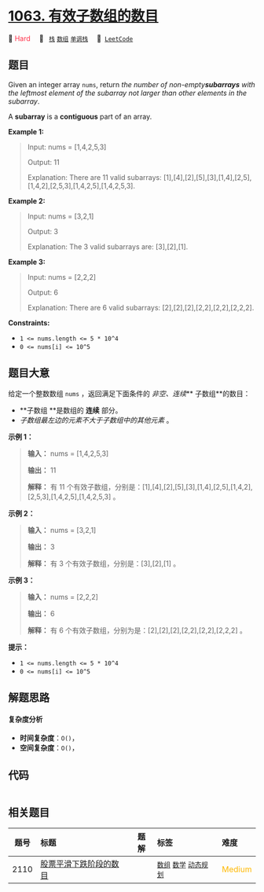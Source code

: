 # [1063. 有效子数组的数目](https://leetcode.com/problems/number-of-valid-subarrays)

🔴 <font color=#ff334b>Hard</font>&emsp; 🔖&ensp; [`栈`](/tag/stack.md) [`数组`](/tag/array.md) [`单调栈`](/tag/monotonic-stack.md)&emsp; 🔗&ensp;[`LeetCode`](https://leetcode.com/problems/number-of-valid-subarrays)

## 题目

Given an integer array `nums`, return _the number of non-empty**subarrays**
with the leftmost element of the subarray not larger than other elements in
the subarray_.

A **subarray** is a **contiguous** part of an array.



**Example 1:**

> Input: nums = [1,4,2,5,3]
> 
> Output: 11
> 
> Explanation: There are 11 valid subarrays: [1],[4],[2],[5],[3],[1,4],[2,5],[1,4,2],[2,5,3],[1,4,2,5],[1,4,2,5,3].

**Example 2:**

> Input: nums = [3,2,1]
> 
> Output: 3
> 
> Explanation: The 3 valid subarrays are: [3],[2],[1].

**Example 3:**

> Input: nums = [2,2,2]
> 
> Output: 6
> 
> Explanation: There are 6 valid subarrays: [2],[2],[2],[2,2],[2,2],[2,2,2].

**Constraints:**

  * `1 <= nums.length <= 5 * 10^4`
  * `0 <= nums[i] <= 10^5`


## 题目大意

给定一个整数数组 `nums` ，返回满足下面条件的 _非空、连续_**  子数组**的数目：

  * **子数组  **是数组的 **连续** 部分。
  * _子数组最左边的元素不大于子数组中的其他元素_  。



**示例 1：**

> 
> 
> 
> 
> 
> **输入：** nums = [1,4,2,5,3]
> 
> **输出：** 11
> 
> **解释：** 有 11 个有效子数组，分别是：[1],[4],[2],[5],[3],[1,4],[2,5],[1,4,2],[2,5,3],[1,4,2,5],[1,4,2,5,3] 。
> 
> 

**示例 2：**

> 
> 
> 
> 
> 
> **输入：** nums = [3,2,1]
> 
> **输出：** 3
> 
> **解释：** 有 3 个有效子数组，分别是：[3],[2],[1] 。
> 
> 

**示例 3：**

> 
> 
> 
> 
> 
> **输入：** nums = [2,2,2]
> 
> **输出：** 6
> 
> **解释：** 有 6 个有效子数组，分别为是：[2],[2],[2],[2,2],[2,2],[2,2,2] 。
> 
> 



**提示：**

  * `1 <= nums.length <= 5 * 10^4`
  * `0 <= nums[i] <= 10^5`


## 解题思路

#### 复杂度分析

- **时间复杂度**：`O()`，
- **空间复杂度**：`O()`，

## 代码

```javascript

```

## 相关题目

<!-- prettier-ignore -->
| 题号 | 标题 | 题解 | 标签 | 难度 |
| :------: | :------ | :------: | :------ | :------ |
| 2110 | [股票平滑下跌阶段的数目](https://leetcode.com/problems/number-of-smooth-descent-periods-of-a-stock) |  |  [`数组`](/tag/array.md) [`数学`](/tag/math.md) [`动态规划`](/tag/dynamic-programming.md) | <font color=#ffb800>Medium</font> |